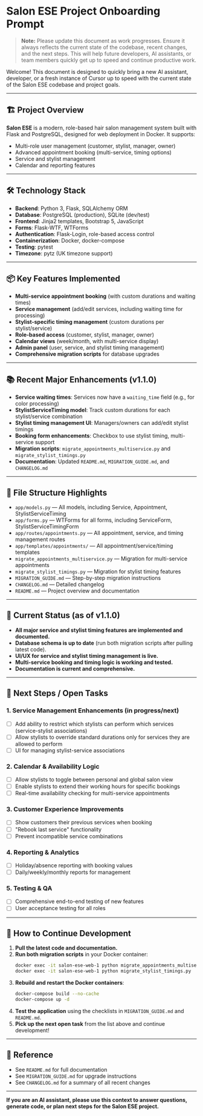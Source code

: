 # Salon ESE Project Onboarding Prompt

> **Note:** Please update this document as work progresses. Ensure it always reflects the current state of the codebase, recent changes, and the next steps. This will help future developers, AI assistants, or team members quickly get up to speed and continue productive work.

Welcome! This document is designed to quickly bring a new AI assistant, developer, or a fresh instance of Cursor up to speed with the current state of the Salon ESE codebase and project goals.

---

## 🏗️ Project Overview

**Salon ESE** is a modern, role-based hair salon management system built with Flask and PostgreSQL, designed for web deployment in Docker. It supports:
- Multi-role user management (customer, stylist, manager, owner)
- Advanced appointment booking (multi-service, timing options)
- Service and stylist management
- Calendar and reporting features

---

## 🛠️ Technology Stack
- **Backend**: Python 3, Flask, SQLAlchemy ORM
- **Database**: PostgreSQL (production), SQLite (dev/test)
- **Frontend**: Jinja2 templates, Bootstrap 5, JavaScript
- **Forms**: Flask-WTF, WTForms
- **Authentication**: Flask-Login, role-based access control
- **Containerization**: Docker, docker-compose
- **Testing**: pytest
- **Timezone**: pytz (UK timezone support)

---

## 📦 Key Features Implemented
- **Multi-service appointment booking** (with custom durations and waiting times)
- **Service management** (add/edit services, including waiting time for processing)
- **Stylist-specific timing management** (custom durations per stylist/service)
- **Role-based access** (customer, stylist, manager, owner)
- **Calendar views** (week/month, with multi-service display)
- **Admin panel** (user, service, and stylist timing management)
- **Comprehensive migration scripts** for database upgrades

---

## 📚 Recent Major Enhancements (v1.1.0)
- **Service waiting times**: Services now have a `waiting_time` field (e.g., for color processing)
- **StylistServiceTiming model**: Track custom durations for each stylist/service combination
- **Stylist timing management UI**: Managers/owners can add/edit stylist timings
- **Booking form enhancements**: Checkbox to use stylist timing, multi-service support
- **Migration scripts**: `migrate_appointments_multiservice.py` and `migrate_stylist_timings.py`
- **Documentation**: Updated `README.md`, `MIGRATION_GUIDE.md`, and `CHANGELOG.md`

---

## 📂 File Structure Highlights
- `app/models.py` — All models, including Service, Appointment, StylistServiceTiming
- `app/forms.py` — WTForms for all forms, including ServiceForm, StylistServiceTimingForm
- `app/routes/appointments.py` — All appointment, service, and timing management routes
- `app/templates/appointments/` — All appointment/service/timing templates
- `migrate_appointments_multiservice.py` — Migration for multi-service appointments
- `migrate_stylist_timings.py` — Migration for stylist timing features
- `MIGRATION_GUIDE.md` — Step-by-step migration instructions
- `CHANGELOG.md` — Detailed changelog
- `README.md` — Project overview and documentation

---

## 🚦 Current Status (as of v1.1.0)
- **All major service and stylist timing features are implemented and documented.**
- **Database schema is up to date** (run both migration scripts after pulling latest code).
- **UI/UX for service and stylist timing management is live.**
- **Multi-service booking and timing logic is working and tested.**
- **Documentation is current and comprehensive.**

---

## 📝 Next Steps / Open Tasks

### 1. **Service Management Enhancements (in progress/next)**
- [ ] Add ability to restrict which stylists can perform which services (service-stylist associations)
- [ ] Allow stylists to override standard durations only for services they are allowed to perform
- [ ] UI for managing stylist-service associations

### 2. **Calendar & Availability Logic**
- [ ] Allow stylists to toggle between personal and global salon view
- [ ] Enable stylists to extend their working hours for specific bookings
- [ ] Real-time availability checking for multi-service appointments

### 3. **Customer Experience Improvements**
- [ ] Show customers their previous services when booking
- [ ] "Rebook last service" functionality
- [ ] Prevent incompatible service combinations

### 4. **Reporting & Analytics**
- [ ] Holiday/absence reporting with booking values
- [ ] Daily/weekly/monthly reports for management

### 5. **Testing & QA**
- [ ] Comprehensive end-to-end testing of new features
- [ ] User acceptance testing for all roles

---

## 🚀 How to Continue Development
1. **Pull the latest code and documentation.**
2. **Run both migration scripts** in your Docker container:
   ```bash
   docker exec -it salon-ese-web-1 python migrate_appointments_multiservice.py
   docker exec -it salon-ese-web-1 python migrate_stylist_timings.py
   ```
3. **Rebuild and restart the Docker containers**:
   ```bash
   docker-compose build --no-cache
   docker-compose up -d
   ```
4. **Test the application** using the checklists in `MIGRATION_GUIDE.md` and `README.md`.
5. **Pick up the next open task** from the list above and continue development!

---

## 📖 Reference
- See `README.md` for full documentation
- See `MIGRATION_GUIDE.md` for upgrade instructions
- See `CHANGELOG.md` for a summary of all recent changes

---

**If you are an AI assistant, please use this context to answer questions, generate code, or plan next steps for the Salon ESE project.** 